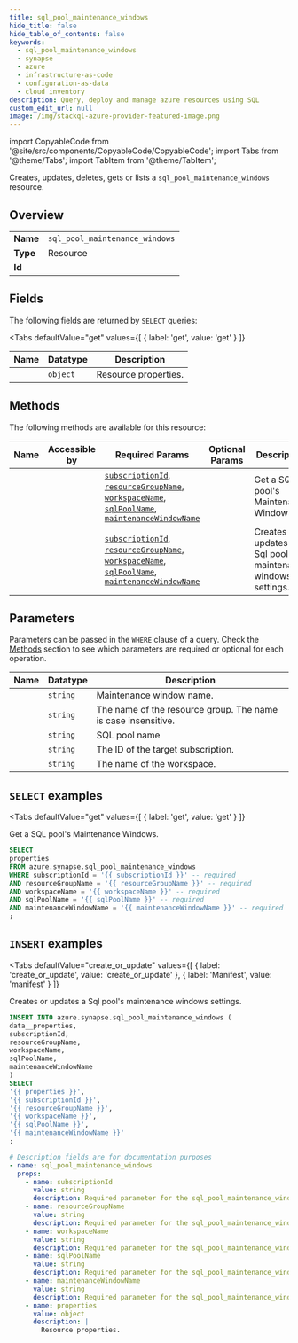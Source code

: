 ```yaml
--- 
title: sql_pool_maintenance_windows
hide_title: false
hide_table_of_contents: false
keywords:
  - sql_pool_maintenance_windows
  - synapse
  - azure
  - infrastructure-as-code
  - configuration-as-data
  - cloud inventory
description: Query, deploy and manage azure resources using SQL
custom_edit_url: null
image: /img/stackql-azure-provider-featured-image.png
---
```


import CopyableCode from '@site/src/components/CopyableCode/CopyableCode';
import Tabs from '@theme/Tabs';
import TabItem from '@theme/TabItem';

Creates, updates, deletes, gets or lists a <code>sql_pool_maintenance_windows</code> resource.

## Overview
<table><tbody>
<tr><td><b>Name</b></td><td><code>sql_pool_maintenance_windows</code></td></tr>
<tr><td><b>Type</b></td><td>Resource</td></tr>
<tr><td><b>Id</b></td><td><CopyableCode code="azure.synapse.sql_pool_maintenance_windows" /></td></tr>
</tbody></table>

## Fields

The following fields are returned by `SELECT` queries:

<Tabs
    defaultValue="get"
    values={[
        { label: 'get', value: 'get' }
    ]}
>
<TabItem value="get">

<table>
<thead>
    <tr>
    <th>Name</th>
    <th>Datatype</th>
    <th>Description</th>
    </tr>
</thead>
<tbody>
<tr>
    <td><CopyableCode code="properties" /></td>
    <td><code>object</code></td>
    <td>Resource properties.</td>
</tr>
</tbody>
</table>
</TabItem>
</Tabs>

## Methods

The following methods are available for this resource:

<table>
<thead>
    <tr>
    <th>Name</th>
    <th>Accessible by</th>
    <th>Required Params</th>
    <th>Optional Params</th>
    <th>Description</th>
    </tr>
</thead>
<tbody>
<tr>
    <td><a href="#get"><CopyableCode code="get" /></a></td>
    <td><CopyableCode code="select" /></td>
    <td><a href="#parameter-subscriptionId"><code>subscriptionId</code></a>, <a href="#parameter-resourceGroupName"><code>resourceGroupName</code></a>, <a href="#parameter-workspaceName"><code>workspaceName</code></a>, <a href="#parameter-sqlPoolName"><code>sqlPoolName</code></a>, <a href="#parameter-maintenanceWindowName"><code>maintenanceWindowName</code></a></td>
    <td></td>
    <td>Get a SQL pool's Maintenance Windows.</td>
</tr>
<tr>
    <td><a href="#create_or_update"><CopyableCode code="create_or_update" /></a></td>
    <td><CopyableCode code="insert" /></td>
    <td><a href="#parameter-subscriptionId"><code>subscriptionId</code></a>, <a href="#parameter-resourceGroupName"><code>resourceGroupName</code></a>, <a href="#parameter-workspaceName"><code>workspaceName</code></a>, <a href="#parameter-sqlPoolName"><code>sqlPoolName</code></a>, <a href="#parameter-maintenanceWindowName"><code>maintenanceWindowName</code></a></td>
    <td></td>
    <td>Creates or updates a Sql pool's maintenance windows settings.</td>
</tr>
</tbody>
</table>

## Parameters

Parameters can be passed in the `WHERE` clause of a query. Check the [Methods](#methods) section to see which parameters are required or optional for each operation.

<table>
<thead>
    <tr>
    <th>Name</th>
    <th>Datatype</th>
    <th>Description</th>
    </tr>
</thead>
<tbody>
<tr id="parameter-maintenanceWindowName">
    <td><CopyableCode code="maintenanceWindowName" /></td>
    <td><code>string</code></td>
    <td>Maintenance window name.</td>
</tr>
<tr id="parameter-resourceGroupName">
    <td><CopyableCode code="resourceGroupName" /></td>
    <td><code>string</code></td>
    <td>The name of the resource group. The name is case insensitive.</td>
</tr>
<tr id="parameter-sqlPoolName">
    <td><CopyableCode code="sqlPoolName" /></td>
    <td><code>string</code></td>
    <td>SQL pool name</td>
</tr>
<tr id="parameter-subscriptionId">
    <td><CopyableCode code="subscriptionId" /></td>
    <td><code>string</code></td>
    <td>The ID of the target subscription.</td>
</tr>
<tr id="parameter-workspaceName">
    <td><CopyableCode code="workspaceName" /></td>
    <td><code>string</code></td>
    <td>The name of the workspace.</td>
</tr>
</tbody>
</table>

## `SELECT` examples

<Tabs
    defaultValue="get"
    values={[
        { label: 'get', value: 'get' }
    ]}
>
<TabItem value="get">

Get a SQL pool's Maintenance Windows.

```sql
SELECT
properties
FROM azure.synapse.sql_pool_maintenance_windows
WHERE subscriptionId = '{{ subscriptionId }}' -- required
AND resourceGroupName = '{{ resourceGroupName }}' -- required
AND workspaceName = '{{ workspaceName }}' -- required
AND sqlPoolName = '{{ sqlPoolName }}' -- required
AND maintenanceWindowName = '{{ maintenanceWindowName }}' -- required
;
```
</TabItem>
</Tabs>


## `INSERT` examples

<Tabs
    defaultValue="create_or_update"
    values={[
        { label: 'create_or_update', value: 'create_or_update' },
        { label: 'Manifest', value: 'manifest' }
    ]}
>
<TabItem value="create_or_update">

Creates or updates a Sql pool's maintenance windows settings.

```sql
INSERT INTO azure.synapse.sql_pool_maintenance_windows (
data__properties,
subscriptionId,
resourceGroupName,
workspaceName,
sqlPoolName,
maintenanceWindowName
)
SELECT 
'{{ properties }}',
'{{ subscriptionId }}',
'{{ resourceGroupName }}',
'{{ workspaceName }}',
'{{ sqlPoolName }}',
'{{ maintenanceWindowName }}'
;
```
</TabItem>
<TabItem value="manifest">

```yaml
# Description fields are for documentation purposes
- name: sql_pool_maintenance_windows
  props:
    - name: subscriptionId
      value: string
      description: Required parameter for the sql_pool_maintenance_windows resource.
    - name: resourceGroupName
      value: string
      description: Required parameter for the sql_pool_maintenance_windows resource.
    - name: workspaceName
      value: string
      description: Required parameter for the sql_pool_maintenance_windows resource.
    - name: sqlPoolName
      value: string
      description: Required parameter for the sql_pool_maintenance_windows resource.
    - name: maintenanceWindowName
      value: string
      description: Required parameter for the sql_pool_maintenance_windows resource.
    - name: properties
      value: object
      description: |
        Resource properties.
```
</TabItem>
</Tabs>
